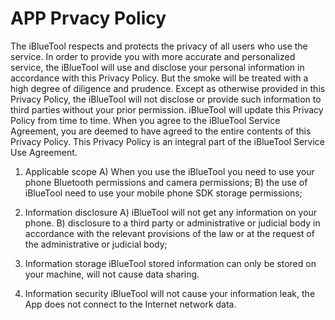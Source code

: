 # APP Prvacy Policy
The iBlueTool respects and protects the privacy of all users who use the service. In order to provide you with more accurate and personalized service, the iBlueTool will use and disclose your personal information in accordance with this Privacy Policy. But the smoke will be treated with a high degree of diligence and prudence. Except as otherwise provided in this Privacy Policy, the iBlueTool will not disclose or provide such information to third parties without your prior permission. iBlueTool will update this Privacy Policy from time to time. When you agree to the iBlueTool Service Agreement, you are deemed to have agreed to the entire contents of this Privacy Policy. This Privacy Policy is an integral part of the iBlueTool Service Use Agreement. 
1. Applicable scope 
A) When you use the iBlueTool you need to use your phone Bluetooth permissions and camera permissions; 
B) the use of iBlueTool need to use your mobile phone SDK storage permissions;

1. Information disclosure 
A) iBlueTool will not get any information on your phone. 
B) disclosure to a third party or administrative or judicial body in accordance with the relevant provisions of the law or at the request of the administrative or judicial body;

1. Information storage 
iBlueTool stored information can only be stored on your machine, will not cause data sharing.
2. Information security 
iBlueTool will not cause your information leak, the App does not connect to the Internet network data.

